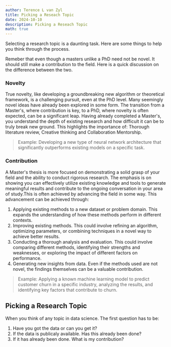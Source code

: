 ```yaml
---
author: Terence L van Zyl
title: Picking a Reseach Topic
date: 2024-10-10
description: Picking a Reseach Topic
math: true
---
```


Selecting a research topic is a daunting task. Here are some things to help you think through the process.

<!--more-->

Remeber that even though a masters unlike a PhD need not be novel. It should still make a contribution to the field. Here is a quick discussion on the difference between the two.

### Novelty

True novelty, like developing a groundbreaking new algorithm or theoretical framework, is a challenging pursuit, even at the PhD level.  Many seemingly novel ideas have already been explored in some form.  The transition from a Master's, where contribution is key, to a PhD, where novelty is often expected, can be a significant leap.  Having already completed a Master's, you understand the depth of existing research and how difficult it can be to truly break new ground.
This highlights the importance of: Thorough literature review, Creative thinking and Collaboration Mentorship.

> Example: Developing a new type of neural network architecture that significantly outperforms existing models on a specific task.

### Contribution

A Master's thesis is more focused on demonstrating a solid grasp of your field and the ability to conduct rigorous research. The emphasis is on showing you can effectively utilize existing knowledge and tools to generate meaningful results and contribute to the ongoing conversation in your area of study.This is often achieved by advancing the field in some way. This advancement can be achieved through:
1. Applying existing methods to a new dataset or problem domain. This expands the understanding of how these methods perform in different contexts.
2. Improving existing methods. This could involve refining an algorithm, optimizing parameters, or combining techniques in a novel way to achieve better results.
3. Conducting a thorough analysis and evaluation. This could involve comparing different methods, identifying their strengths and weaknesses, or exploring the impact of different factors on performance.
4. Generating new insights from data. Even if the methods used are not novel, the findings themselves can be a valuable contribution.

> Example: Applying a known machine learning model to predict customer churn in a specific industry, analyzing the results, and identifying key factors that contribute to churn.

## Picking a Research Topic

When you think of any topic in data science. The first question has to be:
1. Have you got the data or can you get it?
2. If the data is publicaly available. Has this already been done?
3. If it has already been done. What is my contribution?

